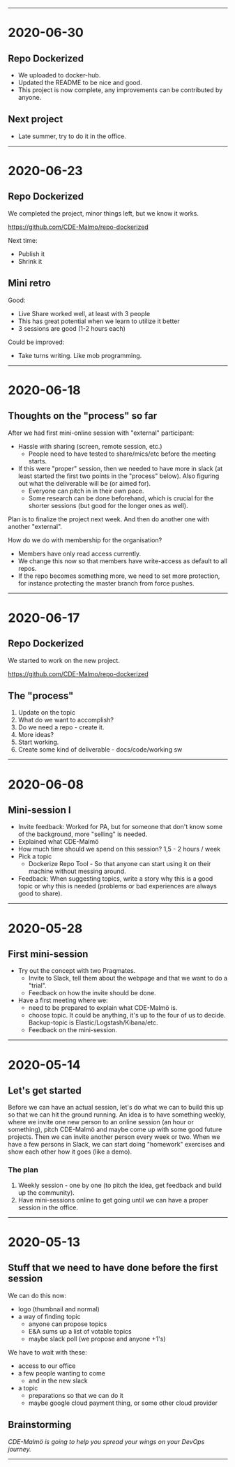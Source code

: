 
---

# 2020-06-30

## Repo Dockerized

- We uploaded to docker-hub.
- Updated the README to be nice and good.
- This project is now complete, any improvements can be contributed by anyone.

## Next project

- Late summer, try to do it in the office.


---

# 2020-06-23

## Repo Dockerized
We completed the project, minor things left, but we know it works.

https://github.com/CDE-Malmo/repo-dockerized

Next time:
- Publish it
- Shrink it

## Mini retro

Good:
- Live Share worked well, at least with 3 people
- This has great potential when we learn to utilize it better
- 3 sessions are good (1-2 hours each)

Could be improved:
- Take turns writing. Like mob programming.

---

# 2020-06-18

## Thoughts on the "process" so far

After we had first mini-online session with "external" participant:

- Hassle with sharing (screen, remote session, etc.)
  - People need to have tested to share/mics/etc before the meeting starts.
- If this were "proper" session, then we needed to have more in slack (at least started the first two points in the "process" below). Also figuring out what the deliverable will be (or aimed for).
  - Everyone can pitch in in their own pace.
  - Some research can be done beforehand, which is crucial for the shorter sessions (but good for the longer ones as well).

Plan is to finalize the project next week. And then do another one with another "external".

How do we do with membership for the organisation?
- Members have only read access currently.
- We change this now so that members have write-access as default to all repos.
- If the repo becomes something more, we need to set more protection, for instance protecting the master branch from force pushes.

---

# 2020-06-17

## Repo Dockerized
We started to work on the new project.

https://github.com/CDE-Malmo/repo-dockerized

## The "process"
1. Update on the topic
2. What do we want to accomplish?
3. Do we need a repo - create it.
4. More ideas?
5. Start working.
6. Create some kind of deliverable - docs/code/working sw

---
# 2020-06-08

## Mini-session I
- Invite feedback: Worked for PA, but for someone that don't know some of the background, more "selling" is needed.
- Explained what CDE-Malmö
- How much time should we spend on this session?  1,5 - 2 hours / week
- Pick a topic
  - Dockerize Repo Tool - So that anyone can start using it on their machine without messing around.
- Feedback: When suggesting topics, write a story why this is a good topic or why this is needed (problems or bad experiences are always good to share).

---
# 2020-05-28

## First mini-session
- Try out the concept with two Praqmates.
  - Invite to Slack, tell them about the webpage and that we want to do a "trial".
  - Feedback on how the invite should be done.
- Have a first meeting where we:
  - need to be prepared to explain what CDE-Malmö is.
  - choose topic. It could be anything, it's up to the four of us to decide. Backup-topic is Elastic/Logstash/Kibana/etc.
  - Feedback on the mini-session.


---
# 2020-05-14

## Let's get started
Before we can have an actual session, let's do what we can to build this up so that we can hit the ground running. An idea is to have something weekly, where we invite one new person to an online session (an hour or something), pitch CDE-Malmö and maybe come up with some good future projects. Then we can invite another person every week or two. When we have a few persons in Slack, we can start doing "homework" exercises and show each other how it goes (like a demo).

### The plan
1. Weekly session - one by one (to pitch the idea, get feedback and build up the community).
1. Have mini-sessions online to get going until we can have a proper session in the office.

---
# 2020-05-13

## Stuff that we need to have done before the first session

We can do this now:
- logo (thumbnail and normal)
- a way of finding topic
  - anyone can propose topics
  - E&A sums up a list of votable topics
  - maybe slack poll (we propose and anyone +1's)

We have to wait with these:
- access to our office
- a few people wanting to come
  - and in the new slack
- a topic
  - preparations so that we can do it
  - maybe google cloud payment thing, or some other cloud provider

## Brainstorming
*CDE-Malmö is going to help you spread your wings on your DevOps journey.*

---

